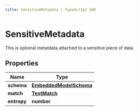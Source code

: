 ```yaml
---
title: SensitiveMetadata | TypeScript SDK
---
```



# SensitiveMetadata

This is optional metatdata attached to a sensitive piece of data.

## Properties

Name | Type
------------ | -------------
**schema** | [**EmbeddedModelSchema**](EmbeddedModelSchema)
**match** | [**TextMatch**](TextMatch)
**entropy** | **number**


